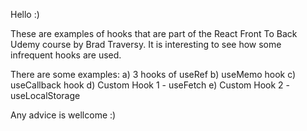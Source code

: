 Hello :)

These are examples of hooks that are part of the React Front To Back Udemy course by Brad Traversy. It is interesting to see how some infrequent hooks are used.

There are some examples:
a) 3 hooks of useRef
b) useMemo hook
c) useCallback hook
d) Custom Hook 1 - useFetch
e) Custom Hook 2 - useLocalStorage

Any advice is wellcome :)